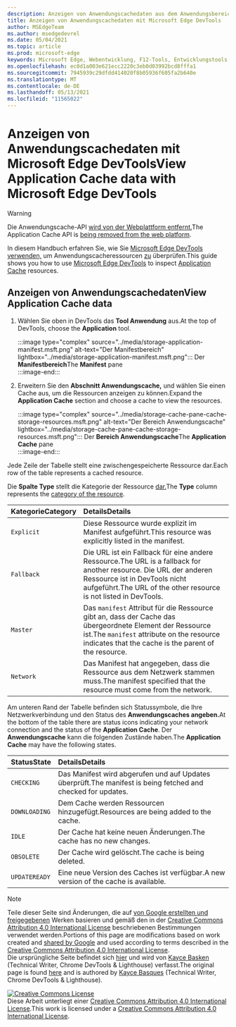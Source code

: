 ```yaml
---
description: Anzeigen von Anwendungscachedaten aus dem Anwendungsbereich von Microsoft Edge DevTools.
title: Anzeigen von Anwendungscachedaten mit Microsoft Edge DevTools
author: MSEdgeTeam
ms.author: msedgedevrel
ms.date: 05/04/2021
ms.topic: article
ms.prod: microsoft-edge
keywords: Microsoft Edge, Webentwicklung, F12-Tools, Entwicklungstools
ms.openlocfilehash: ec0d1a003e621ecc2220c3eb0d03992bcd8fffa1
ms.sourcegitcommit: 7945939c29dfdd414020f8b05936f605fa2b640e
ms.translationtype: MT
ms.contentlocale: de-DE
ms.lasthandoff: 05/13/2021
ms.locfileid: "11565022"
---
```

<!-- Copyright Kayce Basques 

   Licensed under the Apache License, Version 2.0 (the "License");
   you may not use this file except in compliance with the License.
   You may obtain a copy of the License at

       https://www.apache.org/licenses/LICENSE-2.0

   Unless required by applicable law or agreed to in writing, software
   distributed under the License is distributed on an "AS IS" BASIS,
   WITHOUT WARRANTIES OR CONDITIONS OF ANY KIND, either express or implied.
   See the License for the specific language governing permissions and
   limitations under the License.  -->  
# <a name="view-application-cache-data-with-microsoft-edge-devtools"></a><span data-ttu-id="e08bb-104">Anzeigen von Anwendungscachedaten mit Microsoft Edge DevTools</span><span class="sxs-lookup"><span data-stu-id="e08bb-104">View Application Cache data with Microsoft Edge DevTools</span></span>  

> [!WARNING]
> <span data-ttu-id="e08bb-105">Die Anwendungscache-API [wird von der Webplattform entfernt.][HTMLStandardOfflineWebApplications]</span><span class="sxs-lookup"><span data-stu-id="e08bb-105">The Application Cache API is [being removed from the web platform][HTMLStandardOfflineWebApplications].</span></span>  

<!--todo: Replace [HTMLStandardOfflineWebApplications] with [WebDevAppcacheRemoval].  -->  

<span data-ttu-id="e08bb-106">In diesem Handbuch erfahren Sie, wie Sie [Microsoft Edge DevTools verwenden,][MicrosoftEdgeDevTools] um Anwendungscacheressourcen [zu][MDNWebAPIsWindowApplicationCache] überprüfen.</span><span class="sxs-lookup"><span data-stu-id="e08bb-106">This guide shows you how to use [Microsoft Edge DevTools][MicrosoftEdgeDevTools] to inspect [Application Cache][MDNWebAPIsWindowApplicationCache] resources.</span></span>  

## <a name="view-application-cache-data"></a><span data-ttu-id="e08bb-107">Anzeigen von Anwendungscachedaten</span><span class="sxs-lookup"><span data-stu-id="e08bb-107">View Application Cache data</span></span>  

1.  <span data-ttu-id="e08bb-108">Wählen Sie oben in DevTools das **Tool Anwendung** aus.</span><span class="sxs-lookup"><span data-stu-id="e08bb-108">At the top of DevTools, choose the **Application** tool.</span></span>  
    
    :::image type="complex" source="../media/storage-application-manifest.msft.png" alt-text="Der Manifestbereich" lightbox="../media/storage-application-manifest.msft.png":::
       <span data-ttu-id="e08bb-110">Der **Manifestbereich**</span><span class="sxs-lookup"><span data-stu-id="e08bb-110">The **Manifest** pane</span></span>  
    :::image-end:::  

1.  <span data-ttu-id="e08bb-111">Erweitern Sie den **Abschnitt Anwendungscache,** und wählen Sie einen Cache aus, um die Ressourcen anzeigen zu können.</span><span class="sxs-lookup"><span data-stu-id="e08bb-111">Expand the **Application Cache** section and choose a cache to view the resources.</span></span>  
    
    :::image type="complex" source="../media/storage-cache-pane-cache-storage-resources.msft.png" alt-text="Der Bereich Anwendungscache" lightbox="../media/storage-cache-pane-cache-storage-resources.msft.png":::
       <span data-ttu-id="e08bb-113">Der **Bereich Anwendungscache**</span><span class="sxs-lookup"><span data-stu-id="e08bb-113">The **Application Cache** pane</span></span>  
    :::image-end:::  

<span data-ttu-id="e08bb-114">Jede Zeile der Tabelle stellt eine zwischengespeicherte Ressource dar.</span><span class="sxs-lookup"><span data-stu-id="e08bb-114">Each row of the table represents a cached resource.</span></span>  

<span data-ttu-id="e08bb-115">Die **Spalte Type** stellt die Kategorie der Ressource [dar.][MDNHTMLResourcesInAnApplicationCache]</span><span class="sxs-lookup"><span data-stu-id="e08bb-115">The **Type** column represents the [category of the resource][MDNHTMLResourcesInAnApplicationCache].</span></span>  

| <span data-ttu-id="e08bb-116">Kategorie</span><span class="sxs-lookup"><span data-stu-id="e08bb-116">Category</span></span> | <span data-ttu-id="e08bb-117">Details</span><span class="sxs-lookup"><span data-stu-id="e08bb-117">Details</span></span> |  
|:--- |:--- |  
| `Explicit` | <span data-ttu-id="e08bb-118">Diese Ressource wurde explizit im Manifest aufgeführt.</span><span class="sxs-lookup"><span data-stu-id="e08bb-118">This resource was explicitly listed in the manifest.</span></span> |  
| `Fallback` | <span data-ttu-id="e08bb-119">Die URL ist ein Fallback für eine andere Ressource.</span><span class="sxs-lookup"><span data-stu-id="e08bb-119">The URL is a fallback for another resource.</span></span>  <span data-ttu-id="e08bb-120">Die URL der anderen Ressource ist in DevTools nicht aufgeführt.</span><span class="sxs-lookup"><span data-stu-id="e08bb-120">The URL of the other resource is not listed in DevTools.</span></span> |  
| `Master` | <span data-ttu-id="e08bb-121">Das `manifest` Attribut für die Ressource gibt an, dass der Cache das übergeordnete Element der Ressource ist.</span><span class="sxs-lookup"><span data-stu-id="e08bb-121">The `manifest` attribute on the resource indicates that the cache is the parent of the resource.</span></span> |  
| `Network` | <span data-ttu-id="e08bb-122">Das Manifest hat angegeben, dass die Ressource aus dem Netzwerk stammen muss.</span><span class="sxs-lookup"><span data-stu-id="e08bb-122">The manifest specified that the resource must come from the network.</span></span> |  

<!--todo:  replace "Master" phrasing if possible.  -->  

<span data-ttu-id="e08bb-123">Am unteren Rand der Tabelle befinden sich Statussymbole, die Ihre Netzwerkverbindung und den Status des **Anwendungscaches angeben.**</span><span class="sxs-lookup"><span data-stu-id="e08bb-123">At the bottom of the table there are status icons indicating your network connection and the status of the **Application Cache**.</span></span>  <span data-ttu-id="e08bb-124">Der **Anwendungscache** kann die folgenden Zustände haben.</span><span class="sxs-lookup"><span data-stu-id="e08bb-124">The **Application Cache** may have the following states.</span></span>  

| <span data-ttu-id="e08bb-125">Status</span><span class="sxs-lookup"><span data-stu-id="e08bb-125">State</span></span> | <span data-ttu-id="e08bb-126">Details</span><span class="sxs-lookup"><span data-stu-id="e08bb-126">Details</span></span> |  
|:--- |:--- |  
| `CHECKING` | <span data-ttu-id="e08bb-127">Das Manifest wird abgerufen und auf Updates überprüft.</span><span class="sxs-lookup"><span data-stu-id="e08bb-127">The manifest is being fetched and checked for updates.</span></span> |  
| `DOWNLOADING` | <span data-ttu-id="e08bb-128">Dem Cache werden Ressourcen hinzugefügt.</span><span class="sxs-lookup"><span data-stu-id="e08bb-128">Resources are being added to the cache.</span></span> |  
| `IDLE` | <span data-ttu-id="e08bb-129">Der Cache hat keine neuen Änderungen.</span><span class="sxs-lookup"><span data-stu-id="e08bb-129">The cache has no new changes.</span></span> |  
| `OBSOLETE` | <span data-ttu-id="e08bb-130">Der Cache wird gelöscht.</span><span class="sxs-lookup"><span data-stu-id="e08bb-130">The cache is being deleted.</span></span> |  
| `UPDATEREADY` |  <span data-ttu-id="e08bb-131">Eine neue Version des Caches ist verfügbar.</span><span class="sxs-lookup"><span data-stu-id="e08bb-131">A new version of the cache is available.</span></span> |  

<!-- links -->  

[MicrosoftEdgeDevTools]: ../../devtools-guide-chromium/index.md "Microsoft Edge (Chromium) -Entwicklertools | Microsoft Docs"  

[HTMLStandardOfflineWebApplications]: https://html.spec.whatwg.org/multipage/offline.html#offline "Offlinewebanwendungen – HTML Standard"  

[MDNHTMLResourcesInAnApplicationCache]: https://developer.mozilla.org/docs/Web/HTML/Using_the_application_cache#Resources_in_an_application_cache "Ressourcen in einem Anwendungscache | MDN"  
[MDNWebAPIsWindowApplicationCache]: https://developer.mozilla.org/docs/Web/API/Window/applicationCache "Window.applicationCache – Web-APIs | MDN"  

[WebDevAppcacheRemoval]: https://web.dev/appcache-removal "Vorbereiten der AppCache-| web.dev"  

> [!NOTE]
> <span data-ttu-id="e08bb-137">Teile dieser Seite sind Änderungen, die auf [von Google erstellten und freigegebenen][GoogleSitePolicies] Werken basieren und gemäß den in der [Creative Commons Attribution 4.0 International License][CCA4IL] beschriebenen Bestimmungen verwendet werden.</span><span class="sxs-lookup"><span data-stu-id="e08bb-137">Portions of this page are modifications based on work created and [shared by Google][GoogleSitePolicies] and used according to terms described in the [Creative Commons Attribution 4.0 International License][CCA4IL].</span></span>  
> <span data-ttu-id="e08bb-138">Die ursprüngliche Seite befindet sich [hier](https://developers.google.com/web/tools/chrome-devtools/storage/applicationcache) und wird von [Kayce Basken][KayceBasques] \(Technical Writer, Chrome DevTools \& Lighthouse\) verfasst.</span><span class="sxs-lookup"><span data-stu-id="e08bb-138">The original page is found [here](https://developers.google.com/web/tools/chrome-devtools/storage/applicationcache) and is authored by [Kayce Basques][KayceBasques] \(Technical Writer, Chrome DevTools \& Lighthouse\).</span></span>  

[![Creative Commons License][CCby4Image]][CCA4IL]  
<span data-ttu-id="e08bb-140">Diese Arbeit unterliegt einer [Creative Commons Attribution 4.0 International License][CCA4IL].</span><span class="sxs-lookup"><span data-stu-id="e08bb-140">This work is licensed under a [Creative Commons Attribution 4.0 International License][CCA4IL].</span></span>  

[CCA4IL]: https://creativecommons.org/licenses/by/4.0  
[CCby4Image]: https://i.creativecommons.org/l/by/4.0/88x31.png  
[GoogleSitePolicies]: https://developers.google.com/terms/site-policies  
[KayceBasques]: https://developers.google.com/web/resources/contributors#kayce-basques  

